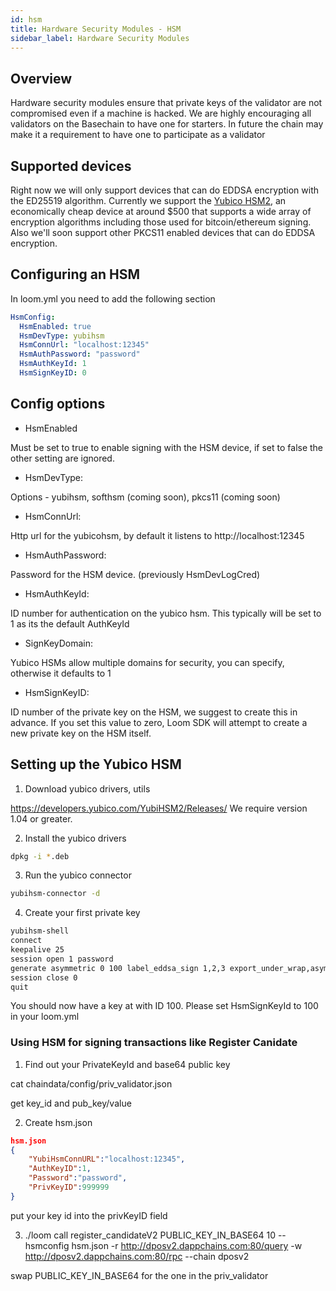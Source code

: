 ```yaml
---
id: hsm
title: Hardware Security Modules - HSM
sidebar_label: Hardware Security Modules
---
```

## Overview

Hardware security modules ensure that private keys of the validator are not compromised even if a machine is hacked. We are highly encouraging all validators on the Basechain to have one for starters. In future the chain may make it a requirement to have one to participate as a validator

## Supported devices

Right now we will only support devices that can do EDDSA encryption with the ED25519 algorithm. Currently we support the [Yubico HSM2](https://www.yubico.com/products/yubihsm/), an economically cheap device at around $500 that supports a wide array of encryption algorithms including those used for bitcoin/ethereum signing. Also we'll soon support other PKCS11 enabled devices that can do EDDSA encryption.

## Configuring an HSM

In loom.yml you need to add the following section

```yaml
HsmConfig:
  HsmEnabled: true
  HsmDevType: yubihsm
  HsmConnUrl: "localhost:12345"
  HsmAuthPassword: "password"
  HsmAuthKeyId: 1
  HsmSignKeyID: 0
```

## Config options

* HsmEnabled

Must be set to true to enable signing with the HSM device, if set to false the other setting are ignored.

* HsmDevType: 

Options - yubihsm, softhsm (coming soon), pkcs11 (coming soon)

* HsmConnUrl:

Http url for the yubicohsm, by default it listens to http://localhost:12345

* HsmAuthPassword: 

Password for the HSM device. (previously HsmDevLogCred)

* HsmAuthKeyId:

ID number for authentication on the yubico hsm. This typically will be set to 1 as its the default AuthKeyId

* SignKeyDomain:

Yubico HSMs allow multiple domains for security, you can specify, otherwise it defaults to 1

* HsmSignKeyID:

ID number of the private key on the HSM, we suggest to create this in advance. If you set this value to zero, Loom SDK will attempt to create a new private key on the HSM itself.

## Setting up the Yubico HSM

1. Download yubico drivers, utils

<https://developers.yubico.com/YubiHSM2/Releases/> We require version 1.04 or greater.

2. Install the yubico drivers 

```bash
dpkg -i *.deb 
```

3. Run the yubico connector

```bash
yubihsm-connector -d 
```

4. Create your first private key

```bash
yubihsm-shell
connect
keepalive 25
session open 1 password
generate asymmetric 0 100 label_eddsa_sign 1,2,3 export_under_wrap,asymmetric_sign_eddsa ed25519
session close 0
quit
```

You should now have a key at with ID 100. Please set HsmSignKeyId to 100 in your loom.yml

### Using HSM for signing transactions like Register Canidate

1. Find out your PrivateKeyId and base64 public key

cat chaindata/config/priv_validator.json

get key_id and pub_key/value

2. Create hsm.json

```json
hsm.json
{
    "YubiHsmConnURL":"localhost:12345",
    "AuthKeyID":1,
    "Password":"password",
    "PrivKeyID":999999 
}
```

put your key id into the privKeyID field

3. ./loom call register_candidateV2 PUBLIC_KEY_IN_BASE64 10 --hsmconfig hsm.json -r http://dposv2.dappchains.com:80/query -w http://dposv2.dappchains.com:80/rpc --chain dposv2

swap PUBLIC_KEY_IN_BASE64 for the one in the priv_validator